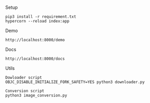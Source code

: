 Setup

```
pip3 install -r requirement.txt
hypercorn --reload index:app
```

Demo

```
http://localhost:8000/demo
```

Docs

```
http://localhost:8000/docs
```

Utils

```
Dowloader script
OBJC_DISABLE_INITIALIZE_FORK_SAFETY=YES python3 downloader.py

Conversion script
python3 image_conversion.py
```